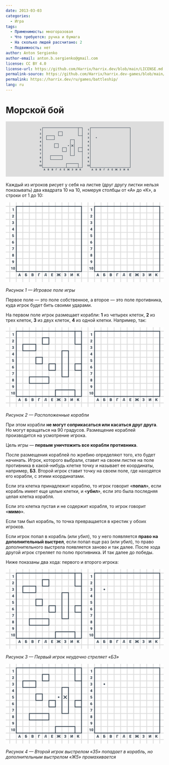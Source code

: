 ```yaml
---
date: 2013-03-03
categories:
  - Игра
tags:
  - Применимость: многоразовая
  - Что требуется: ручка и бумага
  - На сколько людей рассчитано: 2
  - Подвижность: нет
author: Anton Sergienko
author-email: anton.b.sergienko@gmail.com
license: CC BY 4.0
license-url: https://github.com/Harrix/harrix.dev/blob/main/LICENSE.md
permalink-source: https://github.com/Harrix/harrix.dev-games/blob/main/battleship/battleship.md
permalink: https://harrix.dev/ru/games/battleship/
lang: ru
---
```


# Морской бой

![Featured image](featured-image.svg)

Каждый из игроков рисует у себя на листке (друг другу листки нельзя показывать) два квадрата 10 на 10, номеруя столбцы от «А» до «К», а строки от 1 до 10:

![Игровое поле игры](img/playing-field_01.svg)

_Рисунок 1 — Игровое поле игры_

Первое поле — это поле собственное, а второе — это поле противника, куда игрок будет бить своими ударами.

На первом поле игрок размещает корабли: **1** из четырех клеток, **2** из трех клеток, **3** из двух клеток, **4** из одной клетки. Например, так:

![Расположенные корабли](img/playing-field_02.svg)

_Рисунок 2 — Расположенные корабли_

При этом корабли **не могут соприкасаться или касаться друг друга**. Но могут вращаться на 90 градусов. Размещение кораблей производится на усмотрение игрока.

Цель игры — **первым уничтожить все корабли противника**.

После размещения кораблей по жребию определяют того, кто будет начинать. Игрок, которого выбрали, ставит на своем листке на поле противника в какой-нибудь клетке точку и называет ее координаты, например, **Б3**. Второй игрок ставит точку на своем поле, где находятся его корабли, с этими координатами.

Если эта клетка принадлежит кораблю, то игрок говорит «**попал**», если корабль имеет еще целые клетки, и «**убил**», если это была последняя целая клетка корабля.

Если это клетка пустая и не содержит корабля, то игрок говорит «**мимо**».

Если там был корабль, то точка превращается в крестик у обоих игроков.

Если игрок попал в корабль (или убил), то у него появляется **право на дополнительный выстрел**, если попал еще раз (или убил), то право дополнительного выстрела появляется заново и так далее. После хода другой игрок стреляет по полю противника. И так далее до победы.

Ниже показаны два хода: первого и второго игрока:

![Первый игрок неудачно стреляет «Б3»](img/play_01.svg)

_Рисунок 3 — Первый игрок неудачно стреляет «Б3»_

![Второй игрок выстрелом «З5» попадает в корабль, но дополнительным выстрелом «Ж5» промахивается](img/play_02.svg)

_Рисунок 4 — Второй игрок выстрелом «З5» попадает в корабль, но дополнительным выстрелом «Ж5» промахивается_
